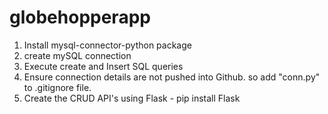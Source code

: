 # globehopperapp
1. Install mysql-connector-python package
2. create mySQL connection
3. Execute create and Insert SQL queries
4. Ensure connection details are not pushed into Github. so add "conn.py" to .gitignore file.
5. Create the CRUD API's using Flask - pip install Flask